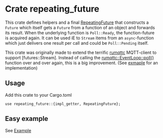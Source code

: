 # Crate repeating_future

This crate defines helpers and a final [RepeatingFuture](src/lib.rs) that
constructs a `Future` which itself gets a `Future` from a function of an object and forwards its result. When the underlying function is `Poll::Ready`, the function-future is acquired again.
It can be used iE to `Stream` items from an `async`-function which just delivers one
result per call and could be `Poll::Pending` itself.

This crate was originally made to extend the terrific [rumqttc](https://docs.rs/rumqttc/0.10.0/rumqttc/) MQTT-client to
support [futures::Stream]. Instead of calling the [rumqttc::EventLoop::poll()](https://docs.rs/rumqttc/0.10.0/rumqttc/struct.EventLoop.html#method.poll)
function over and over again, this is a big improvement. (See [exmaple](https://github.com/Dirk007/repeating_future/blob/master/src/examples/ruqttc/main.rs) for an implementation)

## Usage

Add this crate to your Cargo.toml
```
use repeating_future::{impl_getter, RepeatingFuture};
```

## Easy example
See [Example](examples/rumqttc/src/main.rs)
